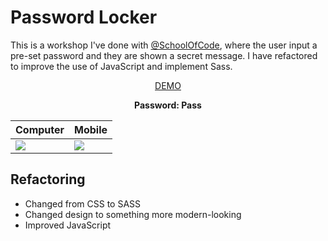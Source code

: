 # Password Locker
This is a workshop I've done with [@SchoolOfCode](https://github.com/SchoolOfCode/), where the user input a pre-set password and they are shown a secret message. I have refactored to improve the use of JavaScript and implement Sass.

<p align="center">
  <a href="https://archianne.codes/password-lock/">DEMO</a>
</p>
<p align="center">
  <strong>Password: Pass</strong>
</p>


| Computer | Mobile |
|--|--|
|<img align="center" src='https://awesomescreenshot.s3.amazonaws.com/image/2519429/14390636-3782c08295ac6b2ecf0c2025e51e0ef6.png?X-Amz-Algorithm=AWS4-HMAC-SHA256&X-Amz-Credential=AKIAJSCJQ2NM3XLFPVKA%2F20211002%2Fus-east-1%2Fs3%2Faws4_request&X-Amz-Date=20211002T162114Z&X-Amz-Expires=28800&X-Amz-SignedHeaders=host&X-Amz-Signature=9cd75c547222bb761627a5d54e5fefa2e95dadd92a9ca3c2eb42ff3ff8c7406d'/>| <img align="center" src='https://awesomescreenshot.s3.amazonaws.com/image/2519429/14390796-6180e4b9f67f1a99336fd7cb4f72edd0.png?X-Amz-Algorithm=AWS4-HMAC-SHA256&X-Amz-Credential=AKIAJSCJQ2NM3XLFPVKA/20211002/us-east-1/s3/aws4_request&X-Amz-Date=20211002T163235Z&X-Amz-Expires=28800&X-Amz-SignedHeaders=host&X-Amz-Signature=698ee2088c57b297ce1bbc99f04da3034036747c0c6cea8e8bebc3c3be757b70'/>|


## Refactoring

* Changed from CSS to SASS
* Changed design to something more modern-looking
* Improved JavaScript
